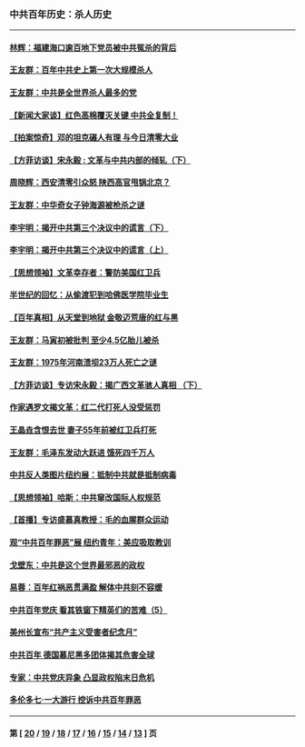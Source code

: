 ### 中共百年历史：杀人历史
---
#### [林辉：福建海口逾百地下党员被中共冤杀的背后](../../pages/nf1176106/n13878946.md?02270430) 
#### [王友群：百年中共史上第一次大规模杀人](../../pages/nf1176106/n13863785.md?02270430) 
#### [王友群：中共是全世界杀人最多的党](../../pages/nf1176106/n13860689.md?02270430) 
#### [【新闻大家谈】红色高棉覆灭关键 中共全复制！](../../pages/nf1176106/n13850222.md?02270430) 
#### [【拍案惊奇】邓的坦克碾人有理 与今日清零大业](../../pages/nf1176106/n13729574.md?02270430) 
#### [【方菲访谈】宋永毅 : 文革与中共内部的倾轧（下）](../../pages/nf1176106/n13486836.md?02270430) 
#### [周晓辉：西安清零引众怒 陕西高官甩锅北京？](../../pages/nf1176106/n13484627.md?02270430) 
#### [王友群：中华奇女子钟海源被枪杀之谜](../../pages/nf1176106/n13430555.md?02270430) 
#### [李宇明：揭开中共第三个决议中的谎言（下）](../../pages/nf1176106/n13389389.md?02270430) 
#### [李宇明：揭开中共第三个决议中的谎言（上）](../../pages/nf1176106/n13388697.md?02270430) 
#### [【思想领袖】文革幸存者：警防美国红卫兵](../../pages/nf1176106/n13339289.md?02270430) 
#### [半世纪的回忆：从偷渡犯到哈佛医学院毕业生](../../pages/nf1176106/n13345328.md?02270430) 
#### [【百年真相】从天堂到地狱 金敬迈荒唐的红与黑](../../pages/nf1176106/n13336995.md?02270430) 
#### [王友群：马寅初被批判 至少4.5亿胎儿被杀](../../pages/nf1176106/n13260313.md?02270430) 
#### [王友群：1975年河南溃坝23万人死亡之谜](../../pages/nf1176106/n13231576.md?02270430) 
#### [【方菲访谈】专访宋永毅：揭广西文革骇人真相 （下）](../../pages/nf1176106/n13209074.md?02270430) 
#### [作家遇罗文揭文革：红二代打死人没受惩罚](../../pages/nf1176106/n13205254.md?02270430) 
#### [王晶垚含恨去世 妻子55年前被红卫兵打死](../../pages/nf1176106/n13203590.md?02270430) 
#### [王友群：毛泽东发动大跃进 饿死四千万人](../../pages/nf1176106/n13177158.md?02270430) 
#### [中共反人类图片纽约展：抵制中共就是抵制病毒](../../pages/nf1176106/n13115371.md?02270430) 
#### [【思想领袖】哈斯：中共窜改国际人权规范](../../pages/nf1176106/n13053647.md?02270430) 
#### [【首播】专访盛慕真教授：毛的血腥群众运动](../../pages/nf1176106/n13091782.md?02270430) 
#### [观“中共百年罪恶”展 纽约青年：美应吸取教训](../../pages/nf1176106/n13085246.md?02270430) 
#### [戈壁东：中共是这个世界最邪恶的政权](../../pages/nf1176106/n13085641.md?02270430) 
#### [易蓉：百年红祸恶贯满盈 解体中共刻不容缓](../../pages/nf1176106/n13084455.md?02270430) 
#### [中共百年党庆 看其铁窗下精英们的苦难（5）](../../pages/nf1176106/n13076766.md?02270430) 
#### [美州长宣布“共产主义受害者纪念月”](../../pages/nf1176106/n13074024.md?02270430) 
#### [中共百年 德国慕尼黑多团体揭其危害全球](../../pages/nf1176106/n13068873.md?02270430) 
#### [专家：中共党庆异象 凸显政权陷末日危机](../../pages/nf1176106/n13067084.md?02270430) 
#### [多伦多七·一大游行 控诉中共百年罪恶](../../pages/nf1176106/n13062043.md?02270430) 

---
#### 第 [ [20](./20.md?02270430) / [19](./19.md?02270430) / [18](./18.md?02270430) / [17](./17.md?02270430) / [16](./16.md?02270430) / [15](./15.md?02270430) / [14](./14.md?02270430) / [13](./13.md?02270430) ] 页
